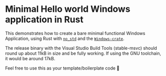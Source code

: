 # Minimal Hello world Windows application in Rust

This demonstrates how to create a bare minimal functional Windows Application, using Rust with [`no_std`](https://docs.rust-embedded.org/book/intro/no-std.html) and the [`Windows-crate`](https://github.com/microsoft/windows-rs).

The release binary with the Visual Studio Build Tools (stable-msvc) should round up about 11kB in size and be fully working.
If using the GNU toolchain, it would be around 17kB.

Feel free to use this as your template/boilerplate code 🙂
